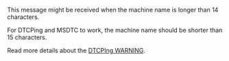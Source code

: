 <!--
title: "DTCPIng WARNING: The CID Values for Both Test Machines Are the Same"
tags: ""
summary: "This message might be received when the machine name is longer than 14 characters."
-->

This message might be received when the machine name is longer than 14 characters.

For DTCPing and MSDTC to work, the machine name should be shorter than
15 characters.

Read more details about the [DTCPIng WARNING](http://social.msdn.microsoft.com/Forums/en/windowstransactionsprogramming/thread/1ddb9665-1a28-4d3e-bddd-50de2f07543a).

